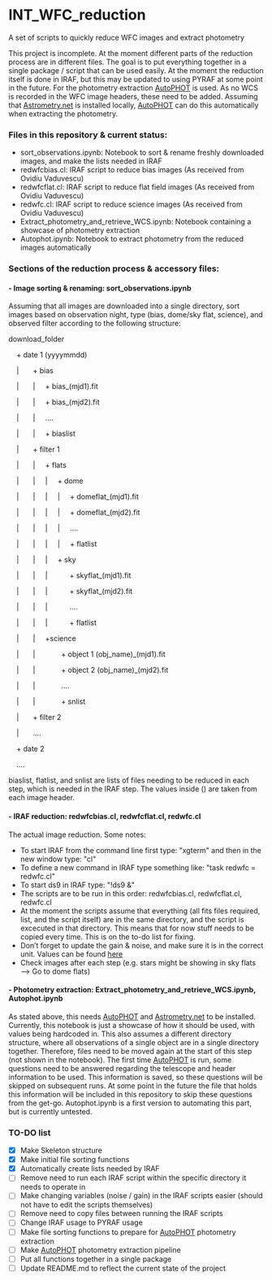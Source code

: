 # INT_WFC_reduction
A set of scripts to quickly reduce WFC images and extract photometry

This project is incomplete. At the moment different parts of the reduction process are in different files. The goal is to put everything together in a single package / script that can be used easily. At the moment the reduction itself is done in IRAF, but this may be updated to using PYRAF at some point in the future. For the photometry extraction [AutoPHOT](https://github.com/Astro-Sean/autophot) is used. As no WCS is recorded in the WFC image headers, these need to be added. Assuming that [Astrometry.net](https://arxiv.org/abs/0910.2233) is installed locally, [AutoPHOT](https://github.com/Astro-Sean/autophot) can do this automatically when extracting the photometry.

### Files in this repository & current status:
- sort_observations.ipynb: Notebook to sort & rename freshly downloaded images, and make the lists needed in IRAF
- redwfcbias.cl: IRAF script to reduce bias images (As received from Ovidiu Vaduvescu)
- redwfcflat.cl: IRAF script to reduce flat field images (As received from Ovidiu Vaduvescu)
- redwfc.cl: IRAF script to reduce science images (As received from Ovidiu Vaduvescu)
- Extract_photometry_and_retrieve_WCS.ipynb: Notebook containing a showcase of photometry extraction
- Autophot.ipynb: Notebook to extract photometry from the reduced images automatically

### Sections of the reduction process & accessory files:
#### - Image sorting & renaming: sort_observations.ipynb
Assuming that all images are downloaded into a single directory, sort images based on observation night, type (bias, dome/sky flat, science), and observed filter according to the following structure:

download_folder
  
  &nbsp; &nbsp; + date 1 (yyyymmdd)
  
 &nbsp;  &nbsp; |  &nbsp;  &nbsp;  &nbsp; + bias
  
 &nbsp;  &nbsp; |  &nbsp;  &nbsp;  &nbsp; |  &nbsp;  &nbsp; + bias_(mjd1).fit
  
  &nbsp; &nbsp; |  &nbsp;  &nbsp;  &nbsp; |  &nbsp;  &nbsp; + bias_(mjd2).fit
  
 &nbsp;  &nbsp; |  &nbsp;  &nbsp;  &nbsp; |  &nbsp;  &nbsp; ....
  
 &nbsp;  &nbsp; |  &nbsp;  &nbsp;  &nbsp; |  &nbsp;  &nbsp; + biaslist
    
 &nbsp;  &nbsp; |  &nbsp;  &nbsp;  &nbsp; + filter 1
 
 &nbsp;  &nbsp; |  &nbsp;  &nbsp;  &nbsp; |  &nbsp;  &nbsp; + flats
 
 &nbsp;  &nbsp; |  &nbsp;  &nbsp;  &nbsp; |  &nbsp;  &nbsp; |  &nbsp;  &nbsp; + dome
  
 &nbsp;  &nbsp; |  &nbsp;  &nbsp;  &nbsp; |  &nbsp;  &nbsp; |  &nbsp;  &nbsp; |  &nbsp;  &nbsp; + domeflat_(mjd1).fit
  
 &nbsp;  &nbsp; |  &nbsp;  &nbsp;  &nbsp; |  &nbsp;  &nbsp; |  &nbsp;  &nbsp; |  &nbsp;  &nbsp; + domeflat_(mjd2).fit
  
 &nbsp;  &nbsp; |  &nbsp;  &nbsp;  &nbsp; |  &nbsp;  &nbsp; |  &nbsp;  &nbsp; |  &nbsp;  &nbsp; ....
  
 &nbsp;  &nbsp; |  &nbsp;  &nbsp;  &nbsp; |  &nbsp;  &nbsp; |  &nbsp;  &nbsp; |  &nbsp;  &nbsp; + flatlist
  
 &nbsp;  &nbsp; |  &nbsp;  &nbsp;  &nbsp; |  &nbsp;  &nbsp; |  &nbsp;  &nbsp; + sky
  
 &nbsp;  &nbsp; |  &nbsp;  &nbsp;  &nbsp; |  &nbsp;  &nbsp; |  &nbsp;  &nbsp;  &nbsp;  &nbsp;  &nbsp; + skyflat_(mjd1).fit
  
 &nbsp;  &nbsp; |  &nbsp;  &nbsp;  &nbsp; |  &nbsp;  &nbsp; |  &nbsp;  &nbsp;  &nbsp;  &nbsp;  &nbsp; + skyflat_(mjd2).fit
  
 &nbsp;  &nbsp; |  &nbsp;  &nbsp;  &nbsp; |  &nbsp;  &nbsp; |  &nbsp;  &nbsp;  &nbsp;  &nbsp;  &nbsp; ....
  
 &nbsp;  &nbsp; |  &nbsp;  &nbsp;  &nbsp; |  &nbsp;  &nbsp; |  &nbsp;  &nbsp;  &nbsp;  &nbsp;  &nbsp; + flatlist
  
 &nbsp;  &nbsp; |  &nbsp;  &nbsp;  &nbsp; |  &nbsp;  &nbsp; +science
  
 &nbsp;  &nbsp; |  &nbsp;  &nbsp;  &nbsp; |  &nbsp;  &nbsp;  &nbsp;  &nbsp;  &nbsp;  &nbsp; + object 1 (obj_name)_(mjd1).fit
  
 &nbsp;  &nbsp; |  &nbsp;  &nbsp;  &nbsp; |  &nbsp;  &nbsp;  &nbsp;  &nbsp;  &nbsp;  &nbsp; + object 2 (obj_name)_(mjd2).fit
  
 &nbsp;  &nbsp; |  &nbsp;  &nbsp;  &nbsp; |  &nbsp;  &nbsp;  &nbsp;  &nbsp;  &nbsp;  &nbsp; ....
  
 &nbsp;  &nbsp; |  &nbsp;  &nbsp;  &nbsp; |  &nbsp;  &nbsp;  &nbsp;  &nbsp;  &nbsp;  &nbsp; + snlist
  
 &nbsp;  &nbsp; |  &nbsp;  &nbsp;  &nbsp; + filter 2
  
 &nbsp;  &nbsp; |  &nbsp;  &nbsp;  &nbsp; ....
  
 &nbsp;  &nbsp; + date 2 <yyyymmdd>
  
 &nbsp;  &nbsp; ....

biaslist, flatlist, and snlist are lists of files needing to be reduced in each step, which is needed in the IRAF step. The values inside () are taken from each image header.

#### - IRAF reduction: redwfcbias.cl, redwfcflat.cl, redwfc.cl
The actual image reduction. Some notes:
- To start IRAF from the command line first type: "xgterm" and then in the new window type: "cl"
- To define a new command in IRAF type something like: "task redwfc = redwfc.cl"
- To start ds9 in IRAF type: "!ds9 &"
- The scripts are to be run in this order: redwfcbias.cl, redwfcflat.cl, redwfc.cl
- At the moment the scripts assume that everything (all fits files required, list, and the script itself) are in the same directory, and the script is excecuted in that directory. This means that for now stuff needs to be copied every time. This is on the to-do list for fixing.
- Don’t forget to update the gain & noise, and make sure it is in the correct unit. Values can be found [here](https://www.ing.iac.es/Astronomy/instruments/wfc/ccdnoise.html)
- Check images after each step (e.g. stars might be showing in sky flats —> Go to dome flats)

#### - Photometry extraction: Extract_photometry_and_retrieve_WCS.ipynb, Autophot.ipynb
As stated above, this needs [AutoPHOT](https://github.com/Astro-Sean/autophot) and [Astrometry.net](https://arxiv.org/abs/0910.2233) to be installed. Currently, this notebook is just a showcase of how it should be used, with values being hardcoded in. This also assumes a different directory structure, where all observations of a single object are in a single directory together. Therefore, files need to be moved again at the start of this step (not shown in the notebook). The first time [AutoPHOT](https://github.com/Astro-Sean/autophot) is run, some questions need to be answered regarding the telescope and header information to be used. This information is saved, so these questions will be skipped on subsequent runs. At some point in the future the file that holds this information will be included in this repository to skip these questions from the get-go. Autophot.ipynb is a first version to automating this part, but is currently untested.

### TO-DO list
- [x] Make Skeleton structure
- [x] Make initial file sorting functions
- [x] Automatically create lists needed by IRAF
- [ ] Remove need to run each IRAF script within the specific directory it needs to operate in
- [ ] Make changing variables (noise / gain) in the IRAF scripts easier (should not have to edit the scripts themselves)
- [ ] Remove need to copy files between running the IRAF scripts
- [ ] Change IRAF usage to PYRAF usage
- [ ] Make file sorting functions to prepare for [AutoPHOT](https://github.com/Astro-Sean/autophot) photometry extraction
- [ ] Make [AutoPHOT](https://github.com/Astro-Sean/autophot) photometry extraction pipeline
- [ ] Put all functions together in a single package
- [ ] Update README.md to reflect the current state of the project
